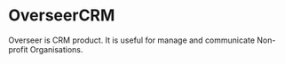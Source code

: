 # OverseerCRM
Overseer is CRM product. It is useful for manage and communicate Non-profit Organisations. 
